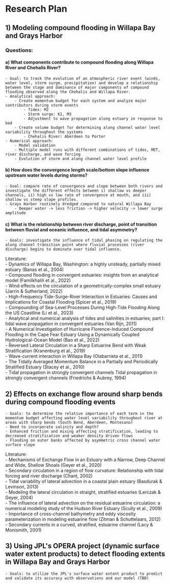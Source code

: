 # Research Plan
## 1) Modeling compound flooding in Willapa Bay and Grays Harbor
### Questions:
#### a) What components contribute to compound flooding along Willapa River and Chehalis River?
	- Goal: to track the evolution of an atmospheric river event (winds, water level, storm surge, precipitation) and develop a relationship between the stage and dominance of major components of compound flooding observed along the Chehalis and Willapa River.
	- Analytical approach:
		- Create momentum budget for each system and analyze major contributors during storm events
			- Tides: M2 
			- Storm surge: K1, M3
			- Adjustment to wave propagation along estuary in response to bed
		- Create volume budget for determining along channel water level variability throughout the systems
			- Chehalis River: Aberdeen to Porter
	- Numerical approach:
		- Model validation
		- Multiple model runs with different combinations of tides, MET, river discharge, and wave forcing
		- Evolution of storm and along channel water level profile

#### b) How does the convergence length scale/bottom slope influence upstream water levels during storms?
	- Goal: compare rate of convergence and slope between both rivers and investigate the different effects between i) shallow vs deeper channels, ii) high vs low rate of convergence at mouth, and iii) shallow vs steep slope profiles.
	- Grays Harbor routinely dredged compared to natural Willapa Bay
		- Deeper water -> less friction -> higher velocity -> lower surge amplitude

#### c) What is the relationship between river discharge, point of transition between fluvial and oceanic influence, and tidal asymmetry?
	- Goals: investigate the influence of tidal phasing on regulating the along channel transition point where fluvial processes (river discharge) begins to dominate over tidal influence. 

Literature:<br>
	- Dynamics of Willapa Bay, Washington: a highly unsteady, partially mixed estuary (Banas et al., 2004)<br>
	- Compound flooding in convergent estuaries: insights from an analytical model (Familkhalili et al., 2022)<br>
	- Wind effects on the circulation of a geometrically-complex small estuary (Jarrin & Sutherland, 2022)<br>
	- High-Frequency Tide-Surge-River Interaction in Estuaries: Causes and Implications for Coastal Flooding (Spicer et al., 2019)<br>
	- Compounding of Sea-Level Processes During High-Tide Flooding Along the US Coastline (Li et al., 2023)<br>
	- Analytical and numerical analysis of tides and salinities in estuaries; part I: tidal wave propagation in convergent estuaries (Van Rijn, 2011)<br>
	- A Numerical Investigation of Hurricane Florence-Induced Compound Flooding in the Cape Fear Estuary Using a Dynamically Coupled Hydrological-Ocean Model (Bao et al., 2022)<br>
	- Reversed Lateral Circulation in a Sharp Estuarine Bend with Weak Stratification (Kranenburg et al., 2019)<br>
	- Wave-current interaction in Willapa Bay (Olabarrieta et al., 2011)<br>
	- The Tidally Averaged Momentum Balance in a Partially and Periodically Stratified Estuary (Stacey et al., 2010)<br>
	- Tidal propagation in strongly convergent channels Tidal propagation in strongly convergent channels (Friedrichs & Aubrey, 1994)<br>
		

## 2) Effects on exchange flow around sharp bends during compound flooding events
	- Goals: to determine the relative importance of each term in the momentum budget affecting water level variability throughout river at areas with sharp bends (South Bend, Aberdeen, Montesano)
	- Need to incorporate salinity and depth?
	- Enhanced friction and mixing affecting stratification, leading to decreased stratification and weaker density driven flows
	- Flooding on outer banks affected by asymmetric cross channel water surface slope

Literature:<br>
	- Mechanisms of Exchange Flow in an Estuary with a Narrow, Deep Channel and Wide, Shallow Shoals (Geyer et al., 2020)<br>
	- Secondary circulation in a region of flow curvature: Relationship with tidal forcing and river discharge (Chant, 2002)<br>
	- Tidal variability of lateral advection in a coastal plain estuary (Basdurak & Levinson, 2013)<br>
	- Modeling the lateral circulation in straight, stratified estuaries (Lerczak & Geyer, 2004)<br>
	- The influence of lateral advection on the residual estuarine circulation: a numerical modeling study of the Hudson River Estuary (Scully et al., 2009)<br>
	- Importance of cross-channel bathymetry and eddy viscosity parameterization in modeling estuarine flow (Zitman & Schuttelaars, 2012)<br>
	- Secondary currents in a curved, stratified, estuarine channel (Lacy & Monismith, 2001)<br>


## 3) Using JPL's OPERA project (dynamic surface water extent products) to detect flooding extents in Willapa Bay and Grays Harbor
	- Goals: to utilize the JPL's surface water extent product to predict and validate its accuracy with observations and our model (TBD)

